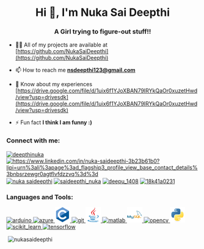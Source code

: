 <h1 align="center">Hi 👋, I'm Nuka Sai Deepthi</h1>
<h3 align="center">A Girl trying to figure-out stuff!!</h3>

- 👨‍💻 All of my projects are available at [https://github.com/NukaSaiDeepthi](https://github.com/NukaSaiDeepthi)

- 📫 How to reach me **nsdeepthi123@gmail.com**

- 📄 Know about my experiences [https://drive.google.com/file/d/1uix6f1YJoXBAN79IRYkQaOr0xuzetHwd/view?usp=drivesdk](https://drive.google.com/file/d/1uix6f1YJoXBAN79IRYkQaOr0xuzetHwd/view?usp=drivesdk)

- ⚡ Fun fact **I think I am funny :)**

<h3 align="left">Connect with me:</h3>
<p align="left">
<a href="https://twitter.com/deepthinuka" target="blank"><img align="center" src="https://raw.githubusercontent.com/rahuldkjain/github-profile-readme-generator/master/src/images/icons/Social/twitter.svg" alt="deepthinuka" height="30" width="40" /></a>
<a href="https://linkedin.com/in/https://www.linkedin.com/in/nuka-saideepthi-3b23b61b0?lipi=urn%3ali%3apage%3ad_flagship3_profile_view_base_contact_details%3bnbsrzewgr0agtflvfdzzvq%3d%3d" target="blank"><img align="center" src="https://raw.githubusercontent.com/rahuldkjain/github-profile-readme-generator/master/src/images/icons/Social/linked-in-alt.svg" alt="https://www.linkedin.com/in/nuka-saideepthi-3b23b61b0?lipi=urn%3ali%3apage%3ad_flagship3_profile_view_base_contact_details%3bnbsrzewgr0agtflvfdzzvq%3d%3d" height="30" width="40" /></a>
<a href="https://kaggle.com/nuka saideepthi" target="blank"><img align="center" src="https://raw.githubusercontent.com/rahuldkjain/github-profile-readme-generator/master/src/images/icons/Social/kaggle.svg" alt="nuka saideepthi" height="30" width="40" /></a>
<a href="https://instagram.com/saideepthi_nuka" target="blank"><img align="center" src="https://raw.githubusercontent.com/rahuldkjain/github-profile-readme-generator/master/src/images/icons/Social/instagram.svg" alt="saideepthi_nuka" height="30" width="40" /></a>
<a href="https://www.codechef.com/users/deepu_1408" target="blank"><img align="center" src="https://cdn.jsdelivr.net/npm/simple-icons@3.1.0/icons/codechef.svg" alt="deepu_1408" height="30" width="40" /></a>
<a href="https://www.hackerrank.com/18k41a0231" target="blank"><img align="center" src="https://raw.githubusercontent.com/rahuldkjain/github-profile-readme-generator/master/src/images/icons/Social/hackerrank.svg" alt="18k41a0231" height="30" width="40" /></a>
</p>

<h3 align="left">Languages and Tools:</h3>
<p align="left"> <a href="https://www.arduino.cc/" target="_blank"> <img src="https://cdn.worldvectorlogo.com/logos/arduino-1.svg" alt="arduino" width="40" height="40"/> </a> <a href="https://azure.microsoft.com/en-in/" target="_blank"> <img src="https://www.vectorlogo.zone/logos/microsoft_azure/microsoft_azure-icon.svg" alt="azure" width="40" height="40"/> </a> <a href="https://www.cprogramming.com/" target="_blank"> <img src="https://raw.githubusercontent.com/devicons/devicon/master/icons/c/c-original.svg" alt="c" width="40" height="40"/> </a> <a href="https://git-scm.com/" target="_blank"> <img src="https://www.vectorlogo.zone/logos/git-scm/git-scm-icon.svg" alt="git" width="40" height="40"/> </a> <a href="https://www.java.com" target="_blank"> <img src="https://raw.githubusercontent.com/devicons/devicon/master/icons/java/java-original.svg" alt="java" width="40" height="40"/> </a> <a href="https://www.mathworks.com/" target="_blank"> <img src="https://upload.wikimedia.org/wikipedia/commons/2/21/Matlab_Logo.png" alt="matlab" width="40" height="40"/> </a> <a href="https://www.mysql.com/" target="_blank"> <img src="https://raw.githubusercontent.com/devicons/devicon/master/icons/mysql/mysql-original-wordmark.svg" alt="mysql" width="40" height="40"/> </a> <a href="https://opencv.org/" target="_blank"> <img src="https://www.vectorlogo.zone/logos/opencv/opencv-icon.svg" alt="opencv" width="40" height="40"/> </a> <a href="https://www.python.org" target="_blank"> <img src="https://raw.githubusercontent.com/devicons/devicon/master/icons/python/python-original.svg" alt="python" width="40" height="40"/> </a> <a href="https://scikit-learn.org/" target="_blank"> <img src="https://upload.wikimedia.org/wikipedia/commons/0/05/Scikit_learn_logo_small.svg" alt="scikit_learn" width="40" height="40"/> </a> <a href="https://www.tensorflow.org" target="_blank"> <img src="https://www.vectorlogo.zone/logos/tensorflow/tensorflow-icon.svg" alt="tensorflow" width="40" height="40"/> </a> </p>

<p>&nbsp;<img align="center" src="https://github-readme-stats.vercel.app/api?username=nukasaideepthi&show_icons=true&locale=en" alt="nukasaideepthi" /></p>

